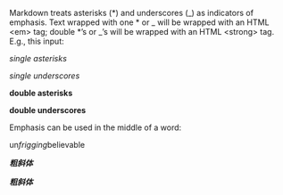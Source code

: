 Markdown treats asterisks (*) and underscores (_) as indicators of emphasis. Text wrapped with one * or _ will be wrapped with an HTML \<em\> tag; double *’s or _’s will be wrapped with an HTML \<strong\> tag. E.g., this input:

*single asterisks*

_single underscores_

**double asterisks**

__double underscores__

Emphasis can be used in the middle of a word:

un*frigging*believable

*__粗斜体__*

_**粗斜体**_

